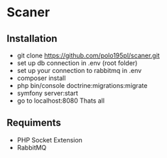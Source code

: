 # Scaner

## Installation
- git clone https://github.com/polo195pl/scaner.git
- set up db connection in .env (root folder)
- set up your connection to rabbitmq in .env
- composer install
- php bin/console doctrine:migrations:migrate
- symfony server:start
- go to localhost:8080
Thats all

## Requiments
- PHP Socket Extension
- RabbitMQ
